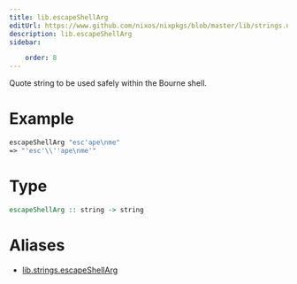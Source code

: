 ```yaml
---
title: lib.escapeShellArg
editUrl: https://www.github.com/nixos/nixpkgs/blob/master/lib/strings.nix#L613C20
description: lib.escapeShellArg
sidebar:

    order: 8
---
```


Quote string to be used safely within the Bourne shell.

# Example

```nix
escapeShellArg "esc'ape\nme"
=> "'esc'\\''ape\nme'"
```

# Type

```haskell
escapeShellArg :: string -> string
```


# Aliases

- [lib.strings.escapeShellArg](/nix-doc-comments/reference/lib/strings/lib-strings-escapeShellArg)


